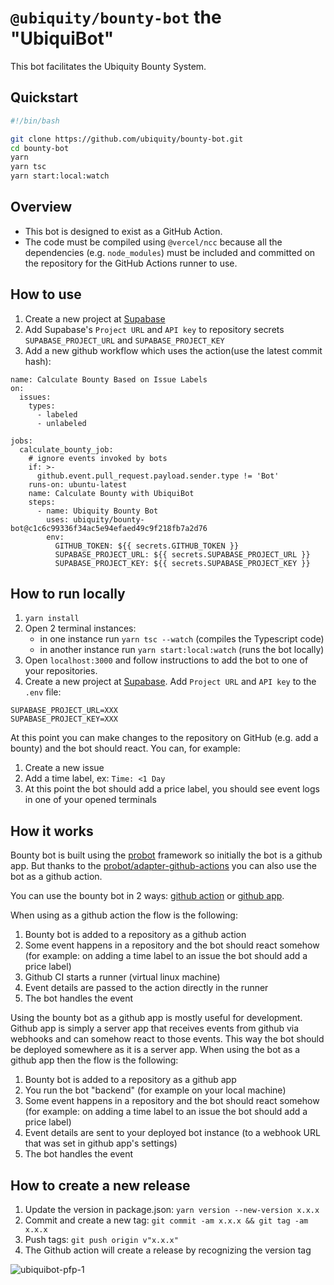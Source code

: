 # `@ubiquity/bounty-bot` the "UbiquiBot"

This bot facilitates the Ubiquity Bounty System.

## Quickstart

```sh
#!/bin/bash

git clone https://github.com/ubiquity/bounty-bot.git
cd bounty-bot
yarn
yarn tsc
yarn start:local:watch
```

## Overview

- This bot is designed to exist as a GitHub Action.
- The code must be compiled using `@vercel/ncc` because all the dependencies (e.g. `node_modules`) must be included and committed on the repository for the GitHub Actions runner to use.

## How to use
1. Create a new project at [Supabase](https://supabase.com/)
2. Add Supabase's `Project URL` and `API key` to repository secrets `SUPABASE_PROJECT_URL` and `SUPABASE_PROJECT_KEY`
3. Add a new github workflow which uses the action(use the latest commit hash):
```
name: Calculate Bounty Based on Issue Labels
on:
  issues:
    types:
      - labeled
      - unlabeled

jobs:
  calculate_bounty_job:
    # ignore events invoked by bots
    if: >-
      github.event.pull_request.payload.sender.type != 'Bot'
    runs-on: ubuntu-latest
    name: Calculate Bounty with UbiquiBot
    steps:
      - name: Ubiquity Bounty Bot
        uses: ubiquity/bounty-bot@c1c6c99336f34ac5e94efaed49c9f218fb7a2d76
        env:
          GITHUB_TOKEN: ${{ secrets.GITHUB_TOKEN }}
          SUPABASE_PROJECT_URL: ${{ secrets.SUPABASE_PROJECT_URL }}
          SUPABASE_PROJECT_KEY: ${{ secrets.SUPABASE_PROJECT_KEY }}

```

## How to run locally
1. `yarn install`
2. Open 2 terminal instances:
    - in one instance run `yarn tsc --watch` (compiles the Typescript code)
    - in another instance run `yarn start:local:watch` (runs the bot locally)
3. Open `localhost:3000` and follow instructions to add the bot to one of your repositories.
4. Create a new project at [Supabase](https://supabase.com/). Add `Project URL` and `API key` to the `.env` file:
```
SUPABASE_PROJECT_URL=XXX
SUPABASE_PROJECT_KEY=XXX
```

At this point you can make changes to the repository on GitHub (e.g. add a bounty) and the bot should react. You can, for example:
1. Create a new issue
2. Add a time label, ex: `Time: <1 Day`
3. At this point the bot should add a price label, you should see event logs in one of your opened terminals

## How it works

Bounty bot is built using the [probot](https://probot.github.io/) framework so initially the bot is a github app. But thanks to the [probot/adapter-github-actions](https://github.com/probot/adapter-github-actions) you can also use the bot as a github action.

You can use the bounty bot in 2 ways: [github action](https://github.com/marketplace/actions/ubiquity-bounty-bot) or [github app](https://github.com/marketplace/ubiquibot).

When using as a github action the flow is the following:
1. Bounty bot is added to a repository as a github action
2. Some event happens in a repository and the bot should react somehow (for example: on adding a time label to an issue the bot should add a price label)
3. Github CI starts a runner (virtual linux machine)
4. Event details are passed to the action directly in the runner
5. The bot handles the event

Using the bounty bot as a github app is mostly useful for development. Github app is simply a server app that receives events from github via webhooks and can somehow react to those events. This way the bot should be deployed somewhere as it is a server app. When using the bot as a github app then the flow is the following:
1. Bounty bot is added to a repository as a github app
2. You run the bot "backend" (for example on your local machine)
3. Some event happens in a repository and the bot should react somehow (for example: on adding a time label to an issue the bot should add a price label)
4. Event details are sent to your deployed bot instance (to a webhook URL that was set in github app's settings)
5. The bot handles the event

## How to create a new release

1. Update the version in package.json: `yarn version --new-version x.x.x`
2. Commit and create a new tag: `git commit -am x.x.x && git tag -am x.x.x`
3. Push tags: `git push origin v"x.x.x"`
4. The Github action will create a release by recognizing the version tag


![ubiquibot-pfp-1](https://user-images.githubusercontent.com/4975670/208798502-0ac27adc-ab19-4148-82b8-8538040cf3b6.png)
